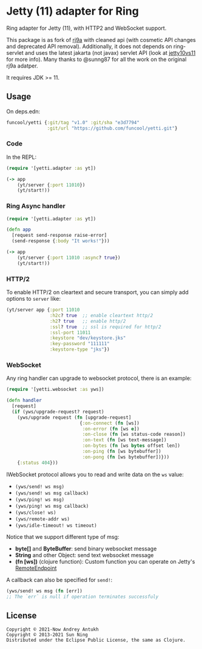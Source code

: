 # Jetty (11) adapter for Ring

Ring adapter for Jetty (11), with HTTP2 and WebSocket support.

This package is as fork of [rj9a][1] with cleaned api (with cosmetic
API changes and deprecated API removal). Additionally, it does not
depends on ring-servlet and uses the latest jakarta (not javax)
servlet API (look at [jetty10vs11][2] for more info). Many thanks to
@sunng87 for all the work on the original rj9a adatper.

[1]: https://github.com/sunng87/ring-jetty9-adapter
[2]: https://webtide.com/jetty-10-and-11-have-arrived

It requires JDK >= 11.

## Usage

On deps.edn:

```clojure
funcool/yetti {:git/tag "v1.0" :git/sha "e3d7794"
               :git/url "https://github.com/funcool/yetti.git"}
```

### Code

In the REPL:

```clojure
(require '[yetti.adapter :as yt])

(-> app
    (yt/server {:port 11010})
    (yt/start!))
```

### Ring Async handler

```clojure
(require '[yetti.adapter :as yt])

(defn app
  [request send-response raise-error]
  (send-response {:body "It works!"}))

(-> app
    (yt/server {:port 11010 :async? true})
    (yt/start!))
```

### HTTP/2

To enable HTTP/2 on cleartext and secure transport, you can simply add
options to `server` like:

```clojure
(yt/server app {:port 11010
                :h2c? true  ;; enable cleartext http/2
                :h2? true   ;; enable http/2
                :ssl? true  ;; ssl is required for http/2
                :ssl-port 11011
                :keystore "dev/keystore.jks"
                :key-password "111111"
                :keystore-type "jks"})
```

### WebSocket

Any ring handler can upgrade to websocket protocol, there is an example:

```clojure
(require '[yetti.websocket :as yws])

(defn handler
  [request]
  (if (yws/upgrade-request? request)
    (yws/upgrade request (fn [upgrade-request]
                           {:on-connect (fn [ws])
                            :on-error (fn [ws e])
                            :on-close (fn [ws status-code reason])
                            :on-text (fn [ws text-message])
                            :on-bytes (fn [ws bytes offset len])
                            :on-ping (fn [ws bytebuffer])
                            :on-pong (fn [ws bytebuffer])}))
    {:status 404}))
```

IWebSocket protocol allows you to read and write data on the `ws` value:

* `(yws/send! ws msg)`
* `(yws/send! ws msg callback)`
* `(yws/ping! ws msg)`
* `(yws/ping! ws msg callback)`
* `(yws/close! ws)`
* `(yws/remote-addr ws)`
* `(yws/idle-timeout! ws timeout)`

Notice that we support different type of msg:

* **byte[]** and **ByteBuffer**: send binary websocket message
* **String** and other Object: send text websocket message
* **(fn [ws])** (clojure function): Custom function you can operate on Jetty's [RemoteEndpoint][3]

[3]: https://www.eclipse.org/jetty/javadoc/jetty-11/org/eclipse/jetty/websocket/api/RemoteEndpoint.html

A callback can also be specified for `send!`:

```clojure
(yws/send! ws msg (fn [err])
;; The `err` is null if operation terminates successfuly

```

## License

```
Copyright © 2021-Now Andrey Antukh
Copyright © 2013-2021 Sun Ning
Distributed under the Eclipse Public License, the same as Clojure.
```
